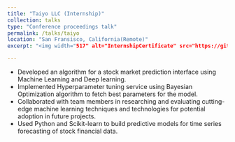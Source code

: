 ```yaml
---
title: "Taiyo LLC (Internship)"
collection: talks
type: "Conference proceedings talk"
permalink: /talks/taiyo
location: "San Fransisco, California(Remote)"
excerpt: "<img width="517" alt="InternshipCertificate" src="https://github.com/anshikabajpai23/anshikabajpai23.github.io/assets/40437600/d219f7f0-6478-4217-b1fd-d11e69e40d23">"

---
```


  * Developed an algorithm for a stock market prediction interface using Machine Learning and Deep learning.
  * Implemented Hyperparameter tuning service using Bayesian Optimization algorithm to fetch best parameters for the model.
  * Collaborated with team members in researching and evaluating cutting-edge machine learning techniques and technologies for potential adoption in future projects.
  * Used Python and Scikit-learn to build predictive models for time series forecasting of stock financial data.


